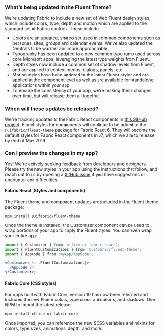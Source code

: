 ### What’s being updated in the Fluent Theme?

We’re updating Fabric to include a new set of Web Fluent design styles, which include colors, type, depth and motion which are applied to the standard set of Fabric controls. These include:

- Colors are an updated, shared set used in common components such as personas, sites, groups and calendar events. We’ve also updated the Neutrals to be warmer and more approachable.
- Typography has been updated to a new common type ramp used across core Microsoft apps, leveraging the latest type weights from Fluent.
- Depth styles now include a common set of shadow levels from Fluent, and are applied to context menus, dialogs, panels, etc.
- Motion styles have been updated to the latest Fluent styles and are applied at the component level as well as are available for standalone applications within your app.
- To ensure the consistency of your app, we're making these changes over time, but will release them all together.

### When will these updates be released?

We're tracking updates to the Fabric React components in [this GitHub project](https://github.com/OfficeDev/office-ui-fabric-react/projects/23). Fluent styles for components will continue to be added to the `@uifabric/fluent-theme` package for Fabric React 6. They will become the default styles for Fabric React components in v7, which we aim to release by end of May 2019.

### Can I preview the changes in my app?

Yes! We're actively seeking feedback from developers and designers. Please try the new styles in your app using the instructions that follow, and reach out to us by opening a [GitHub issue](https://github.com/OfficeDev/office-ui-fabric-react/issues/new/choose) if you have suggestions or encounter and difficulties.

#### Fabric React (Styles and components)

The Fluent theme and component updates are included in the Fluent theme package:

```shell
npm install @uifabric/fluent-theme
```

Once the theme is installed, the Customizer component can be used to wrap portions of your app to apply the Fluent styles. You can even wrap your entire app:

```jsx
import { Customizer } from 'office-ui-fabric-react';
import { FluentCustomizations } from '@uifabric/fluent-theme';
import { AppCode } from 'myApp/AppCode';

<Customizer {...FluentCustomizations}>
  <AppCode />
</Customizer>;
```

#### Fabric Core (CSS styles)

For apps built with Fabric Core, version 10 has now been released and includes the new Fluent colors, type sizes, animations, and shadows. Use NPM to import the latest release:

```
npm install office-ui-fabric-core
```

Once imported, you can reference the new SCSS variables and mixins for colors, type sizes, animations, depth, and more.
